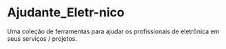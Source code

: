 # Ajudante_Eletr-nico
Uma coleção de ferramentas para ajudar os profissionais de eletrônica em seus serviços / projetos.
